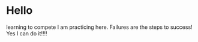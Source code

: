 # Hello
learning to compete
I am practicing here. 
Failures are the steps to success!
Yes I can do it!!!!
